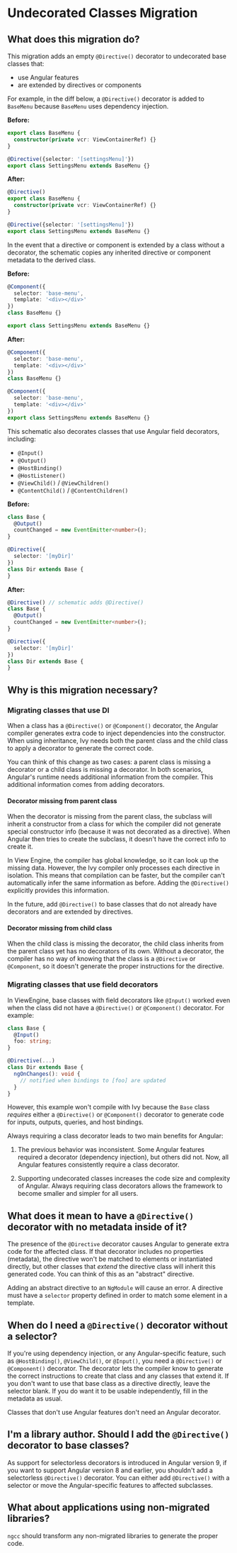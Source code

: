 # Undecorated Classes Migration

## What does this migration do?

This migration adds an empty `@Directive()` decorator to undecorated
base classes that:

- use Angular features
- are extended by directives or components

For example, in the diff below, a `@Directive()` decorator is added to `BaseMenu` because `BaseMenu` uses dependency injection.


  **Before:**
  ```ts
  export class BaseMenu {
    constructor(private vcr: ViewContainerRef) {}
  }

  @Directive({selector: '[settingsMenu]'})
  export class SettingsMenu extends BaseMenu {}
  ```

  **After:**
  ```ts
  @Directive()
  export class BaseMenu {
    constructor(private vcr: ViewContainerRef) {}
  }

  @Directive({selector: '[settingsMenu]'})
  export class SettingsMenu extends BaseMenu {}
  ```

In the event that a directive or component is extended by a class without a decorator, the schematic copies any inherited directive or component metadata to the derived class.

**Before:**
```ts
@Component({
  selector: 'base-menu',
  template: '<div></div>'
})
class BaseMenu {}

export class SettingsMenu extends BaseMenu {}
```

**After:**
```ts
@Component({
  selector: 'base-menu',
  template: '<div></div>'
})
class BaseMenu {}

@Component({
  selector: 'base-menu',
  template: '<div></div>'
})
export class SettingsMenu extends BaseMenu {}
```

This schematic also decorates classes that use Angular field decorators, including:
- `@Input()`
- `@Output()`
- `@HostBinding()`
- `@HostListener()`
- `@ViewChild()` / `@ViewChildren()`
- `@ContentChild()` / `@ContentChildren()`


**Before:**
```ts
class Base {
  @Output()
  countChanged = new EventEmitter<number>();
}

@Directive({
  selector: '[myDir]'
})
class Dir extends Base {
}
```

**After:**
```ts
@Directive() // schematic adds @Directive()
class Base {
  @Output()
  countChanged = new EventEmitter<number>();
}

@Directive({
  selector: '[myDir]'
})
class Dir extends Base {
}
```


## Why is this migration necessary?

### Migrating classes that use DI

When a class has a `@Directive()` or `@Component()` decorator, the Angular compiler generates extra code to inject dependencies into the constructor.
When using inheritance, Ivy needs both the parent class and the child class to apply a decorator to generate the correct code.

You can think of this change as two cases: a parent class is missing a
decorator or a child class is missing a decorator.
In both scenarios, Angular's runtime needs additional information from the compiler.
This additional information comes from adding decorators.


#### Decorator missing from parent class

When the decorator is missing from the parent class, the subclass will inherit a constructor from a class for which the compiler did not generate special constructor info (because it was not decorated as a directive).
When Angular then tries to create the subclass, it doesn't have the correct info to create it.

In View Engine, the compiler has global knowledge, so it can look up the missing data.
However, the Ivy compiler only processes each directive in isolation.
This means that compilation can be faster, but the compiler can't automatically infer the same information as before.
Adding the `@Directive()` explicitly provides this information.

In the future, add `@Directive()` to base classes that do not already have decorators and are extended by directives.

#### Decorator missing from child class

When the child class is missing the decorator, the child class inherits from the parent class yet has no decorators of its own.
Without a decorator, the compiler has no way of knowing that the class is a `@Directive` or `@Component`, so it doesn't generate the proper instructions for the directive.

### Migrating classes that use field decorators

In ViewEngine, base classes with field decorators like `@Input()` worked even when the class did not have a `@Directive()` or `@Component()` decorator.
For example:

```ts
class Base {
  @Input()
  foo: string;
}

@Directive(...)
class Dir extends Base {
  ngOnChanges(): void {
    // notified when bindings to [foo] are updated
  }
}
```

However, this example won't compile with Ivy because the `Base` class _requires_ either a `@Directive()` or `@Component()` decorator to generate code for inputs, outputs, queries, and host bindings.

Always requiring a class decorator leads to two main benefits for Angular:

1. The previous behavior was inconsistent.
   Some Angular features required a decorator (dependency injection), but others did not.
   Now, all Angular features consistently require a class decorator.

1. Supporting undecorated classes increases the code size and complexity of Angular.
   Always requiring class decorators allows the framework to become smaller and simpler for all users.


## What does it mean to have a `@Directive()` decorator with no metadata inside of it?

The presence of the `@Directive` decorator causes Angular to generate extra code for the affected class.
If that decorator includes no properties (metadata), the directive won't be matched to elements or instantiated directly, but other classes that _extend_ the directive class will inherit this generated code.
You can think of this as an "abstract" directive.

Adding an abstract directive to an `NgModule` will cause an error.
A directive must have a `selector` property defined in order to match some element in a template.

## When do I need a `@Directive()` decorator without a selector?

If you're using dependency injection, or any Angular-specific feature, such as `@HostBinding()`, `@ViewChild()`, or `@Input()`, you need a `@Directive()` or `@Component()` decorator.
The decorator lets the compiler know to generate the correct instructions to create that class and any classes that extend it.
If you don't want to use that base class as a directive directly, leave the selector blank.
If you do want it to be usable independently, fill in the metadata as usual.

Classes that don't use Angular features don't need an Angular decorator.

## I'm a library author. Should I add the `@Directive()` decorator to base classes?

As support for selectorless decorators is introduced in Angular version 9, if you want to support Angular version 8 and earlier, you shouldn't add a selectorless `@Directive()` decorator.
You can either add `@Directive()` with a selector or move the Angular-specific features to affected subclasses.

## What about applications using non-migrated libraries?

`ngcc` should transform any non-migrated libraries to generate the proper code.
